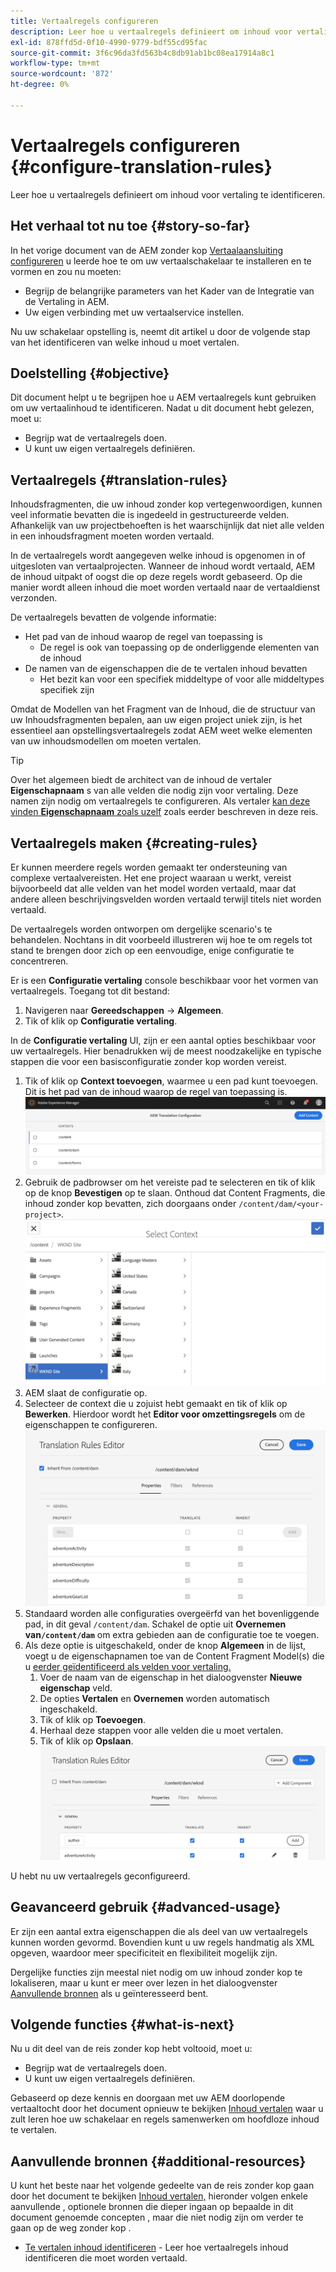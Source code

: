 ```yaml
---
title: Vertaalregels configureren
description: Leer hoe u vertaalregels definieert om inhoud voor vertaling te identificeren.
exl-id: 878ffd5d-0f10-4990-9779-bdf55cd95fac
source-git-commit: 3f6c96da3fd563b4c8db91ab1bc08ea17914a8c1
workflow-type: tm+mt
source-wordcount: '872'
ht-degree: 0%

---
```


# Vertaalregels configureren {#configure-translation-rules}

Leer hoe u vertaalregels definieert om inhoud voor vertaling te identificeren.

## Het verhaal tot nu toe {#story-so-far}

In het vorige document van de AEM zonder kop [Vertaalaansluiting configureren](configure-connector.md) u leerde hoe te om uw vertaalschakelaar te installeren en te vormen en zou nu moeten:

* Begrijp de belangrijke parameters van het Kader van de Integratie van de Vertaling in AEM.
* Uw eigen verbinding met uw vertaalservice instellen.

Nu uw schakelaar opstelling is, neemt dit artikel u door de volgende stap van het identificeren van welke inhoud u moet vertalen.

## Doelstelling {#objective}

Dit document helpt u te begrijpen hoe u AEM vertaalregels kunt gebruiken om uw vertaalinhoud te identificeren. Nadat u dit document hebt gelezen, moet u:

* Begrijp wat de vertaalregels doen.
* U kunt uw eigen vertaalregels definiëren.

## Vertaalregels {#translation-rules}

Inhoudsfragmenten, die uw inhoud zonder kop vertegenwoordigen, kunnen veel informatie bevatten die is ingedeeld in gestructureerde velden. Afhankelijk van uw projectbehoeften is het waarschijnlijk dat niet alle velden in een inhoudsfragment moeten worden vertaald.

In de vertaalregels wordt aangegeven welke inhoud is opgenomen in of uitgesloten van vertaalprojecten. Wanneer de inhoud wordt vertaald, AEM de inhoud uitpakt of oogst die op deze regels wordt gebaseerd. Op die manier wordt alleen inhoud die moet worden vertaald naar de vertaaldienst verzonden.

De vertaalregels bevatten de volgende informatie:

* Het pad van de inhoud waarop de regel van toepassing is
   * De regel is ook van toepassing op de onderliggende elementen van de inhoud
* De namen van de eigenschappen die de te vertalen inhoud bevatten
   * Het bezit kan voor een specifiek middeltype of voor alle middeltypes specifiek zijn

Omdat de Modellen van het Fragment van de Inhoud, die de structuur van uw Inhoudsfragmenten bepalen, aan uw eigen project uniek zijn, is het essentieel aan opstellingsvertaalregels zodat AEM weet welke elementen van uw inhoudsmodellen om moeten vertalen.

>[!TIP]
>
>Over het algemeen biedt de architect van de inhoud de vertaler **Eigenschapnaam** s van alle velden die nodig zijn voor vertaling. Deze namen zijn nodig om vertaalregels te configureren. Als vertaler [kan deze vinden **Eigenschapnaam** zoals uzelf](getting-started.md#content-modlels) zoals eerder beschreven in deze reis.

## Vertaalregels maken {#creating-rules}

Er kunnen meerdere regels worden gemaakt ter ondersteuning van complexe vertaalvereisten. Het ene project waaraan u werkt, vereist bijvoorbeeld dat alle velden van het model worden vertaald, maar dat andere alleen beschrijvingsvelden worden vertaald terwijl titels niet worden vertaald.

De vertaalregels worden ontworpen om dergelijke scenario&#39;s te behandelen. Nochtans in dit voorbeeld illustreren wij hoe te om regels tot stand te brengen door zich op een eenvoudige, enige configuratie te concentreren.

Er is een **Configuratie vertaling** console beschikbaar voor het vormen van vertaalregels. Toegang tot dit bestand:

1. Navigeren naar **Gereedschappen** -> **Algemeen**.
1. Tik of klik op **Configuratie vertaling**.

In de **Configuratie vertaling** UI, zijn er een aantal opties beschikbaar voor uw vertaalregels. Hier benadrukken wij de meest noodzakelijke en typische stappen die voor een basisconfiguratie zonder kop worden vereist.

1. Tik of klik op **Context toevoegen**, waarmee u een pad kunt toevoegen. Dit is het pad van de inhoud waarop de regel van toepassing is.
   ![Context toevoegen](assets/add-translation-context.png)
1. Gebruik de padbrowser om het vereiste pad te selecteren en tik of klik op de knop **Bevestigen** op te slaan. Onthoud dat Content Fragments, die inhoud zonder kop bevatten, zich doorgaans onder `/content/dam/<your-project>`.
   ![Het pad selecteren](assets/select-context.png)
1. AEM slaat de configuratie op.
1. Selecteer de context die u zojuist hebt gemaakt en tik of klik op **Bewerken**. Hierdoor wordt het **Editor voor omzettingsregels** om de eigenschappen te configureren.
   ![Editor voor vertaalregels](assets/translation-rules-editor.png)
1. Standaard worden alle configuraties overgeërfd van het bovenliggende pad, in dit geval `/content/dam`. Schakel de optie uit **Overnemen van`/content/dam`** om extra gebieden aan de configuratie toe te voegen.
1. Als deze optie is uitgeschakeld, onder de knop **Algemeen** in de lijst, voegt u de eigenschapnamen toe van de Content Fragment Model(s) die u [eerder geïdentificeerd als velden voor vertaling.](getting-started.md#content-models)
   1. Voer de naam van de eigenschap in het dialoogvenster **Nieuwe eigenschap** veld.
   1. De opties **Vertalen** en **Overnemen** worden automatisch ingeschakeld.
   1. Tik of klik op **Toevoegen**.
   1. Herhaal deze stappen voor alle velden die u moet vertalen.
   1. Tik of klik op **Opslaan**.
      ![Eigenschap toevoegen](assets/add-property.png)

U hebt nu uw vertaalregels geconfigureerd.

## Geavanceerd gebruik {#advanced-usage}

Er zijn een aantal extra eigenschappen die als deel van uw vertaalregels kunnen worden gevormd. Bovendien kunt u uw regels handmatig als XML opgeven, waardoor meer specificiteit en flexibiliteit mogelijk zijn.

Dergelijke functies zijn meestal niet nodig om uw inhoud zonder kop te lokaliseren, maar u kunt er meer over lezen in het dialoogvenster [Aanvullende bronnen](#additional-resources) als u geïnteresseerd bent.

## Volgende functies {#what-is-next}

Nu u dit deel van de reis zonder kop hebt voltooid, moet u:

* Begrijp wat de vertaalregels doen.
* U kunt uw eigen vertaalregels definiëren.

Gebaseerd op deze kennis en doorgaan met uw AEM doorlopende vertaaltocht door het document opnieuw te bekijken [Inhoud vertalen](translate-content.md) waar u zult leren hoe uw schakelaar en regels samenwerken om hoofdloze inhoud te vertalen.

## Aanvullende bronnen {#additional-resources}

U kunt het beste naar het volgende gedeelte van de reis zonder kop gaan door het document te bekijken [Inhoud vertalen,](translate-content.md) hieronder volgen enkele aanvullende , optionele bronnen die dieper ingaan op bepaalde in dit document genoemde concepten , maar die niet nodig zijn om verder te gaan op de weg zonder kop .

* [Te vertalen inhoud identificeren](/help/sites-cloud/administering/translation/rules.md) - Leer hoe vertaalregels inhoud identificeren die moet worden vertaald.
